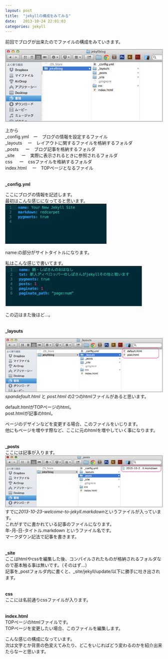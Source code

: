 ```yaml
---
layout: post
title:  "jekyllの構成をみてみる"
date:   2013-10-24 22:01:03
categories: jekyll
---
```



前回でブログが出来たのでファイルの構成をみていきます。  

![](/images/10-24_01.png)  

上から  
_config.yml　ー　ブログの情報を設定するファイル  
_layouts   　ー　レイアウトに関するファイルを格納するフォルダ  
_posts  　   ー　ブログ記事を格納するフォルダ  
_site    　  ー　実際に表示されるときに参照されるフォルダ  
css    　    ー　cssファイルを格納するフォルダ  
index.html 　ー　TOPページとなるファイル  
<br>
<br>
<b>_config.yml</b>  

ここにブログの情報を記述します。  
最初はこんな感じになってると思います。  
![](/images/10-24_02.png)  

name:の部分がサイトタイトルになります。  

私はこんな感じで書いてます。  
![](/images/10-24_03.png)  

この辺はまた後ほど...。  
<br>
<br>
<b>_layouts</b>  

![](/images/10-24_04.png)  
*spandefault.html* と *post.html* の2つのhtmlファイルがあると思います。  

default.htmlがTOPページのhtml。  
post.htmlが記事のhtml。  

ページのデザインなどを変更する場合、このファイルをいじります。  
他にもページを増やす際など、ここに元のhtmlを増やしていく事になります。  
<br>
<br>
<b>_posts</b>  
ここには記事が入ります。
![](/images/10-24_05.png)    
すでに*2013-10-23-welcome-to-jekyll.markdown*というファイルが入っています。  
これがすでに書かれている記事のファイルになります。  
年-月-日-タイトル.markdown というファイル名です。  
マークダウン記法で記事を書きます。  
<br>
<br>
<b>_site</b>  
ここはhtmlやcssを編集した後、コンパイルされたものが格納されるフォルダなので基本触る事は無いです。（そのはず...）  
記事を_postフォルダ内に書くと、_site/jekyll/update/以下に勝手に吐き出されます。  
<br>
<br>
<b>css</b>  
ここには名前通りcssファイルが入ります。  
<br>
<br>
<b>index.html</b>  
TOPページのhtmlファイルです。  
TOPページを変更したい場合、このファイルを編集します。  


こんな感じの構成になっています。  
次は文字とか背景の色変えてみたり、どこをいじればどう変わるのかを紹介出来たらなーと思います。  

